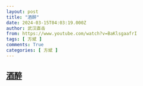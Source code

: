 ```yaml
---
layout: post
title: "酒醉"
date: 2024-03-15T04:03:19.000Z
author: 武汉直击
from: https://www.youtube.com/watch?v=BaKlsgaafrI
tags: [ 方斌 ]
comments: True
categories: [ 方斌 ]
---
```

<!--1710475399000-->
[酒醉](https://www.youtube.com/watch?v=BaKlsgaafrI)
------

<div>

</div>
